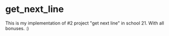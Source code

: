 # get_next_line
This is my implementation of #2 project "get next line" in school 21.
With all bonuses.
:)
